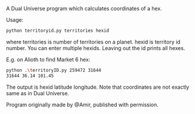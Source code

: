 A Dual Universe program which calculates coordinates of a hex.

Usage:
```sh
python territoryid.py territories hexid
```
where territories is number of territories on a planet.
hexid is territory id number. You can enter multiple hexids. Leaving out the id prints all hexes.

E.g. on Alioth to find Market 6 hex:
```sh
python .\territoryID.py 259472 31644
31644 36.14 101.45
```
The output is hexid latitude longitude. Note that coordinates are not exactly same as in Dual Universe.

Program originally made by @Amir, published with permission.
